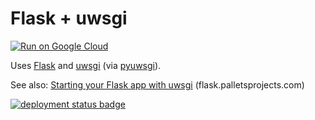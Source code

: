 # Flask + uwsgi

[![Run on Google Cloud](https://deploy.cloud.run/button.svg)](https://deploy.cloud.run)

Uses [Flask](https://flask.palletsprojects.com/en/1.1.x/) and [uwsgi](https://uwsgi-docs.readthedocs.io/en/latest/) (via [pyuwsgi](https://pypi.org/project/pyuwsgi/)).

See also: [Starting your Flask app with uwsgi](https://flask.palletsprojects.com/en/1.1.x/deploying/uwsgi/#starting-your-app-with-uwsgi) (flask.palletsprojects.com)

[![deployment status badge](https://admin-ebpumwrniq-uc.a.run.app/status/flask-uwsgi.svg)](https://flask-uwsgi-ebpumwrniq-uc.a.run.app/)
